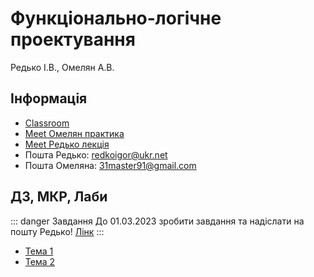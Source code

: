 # Функціонально-логічне проектування
Редько І.В., Омелян А.В.

## Інформація
* [Classroom](https://classroom.google.com/c/NDU0OTg5NjgwNDcx)
* [Meet Омелян практика](https://meet.google.com/sjf-jtzn-rck)
* [Meet Редько лекція](https://meet.google.com/jbg-oise-hpu)
* Пошта Редько: [redkoigor@ukr.net](mailto:redkoigor@ukr.net)
* Пошта Омеляна: [31master91@gmail.com](mailto:31master91@gmail.com)

## ДЗ, МКР, Лаби
::: danger Завдання
До 01.03.2023 зробити завдання та надіслати на пошту Редько! [Лінк](/files/flp/task1.pdf)
:::

* [Тема 1](/files/flp/t1.pdf)
* [Тема 2](/files/flp/t2.pdf)